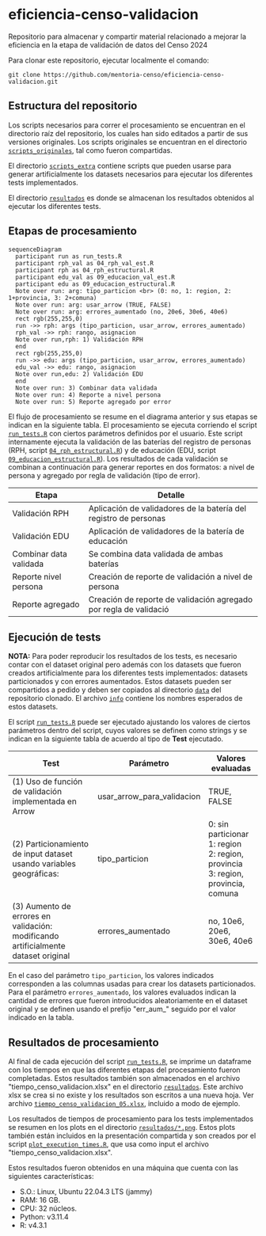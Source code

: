 # eficiencia-censo-validacion

Repositorio para almacenar y compartir material relacionado a mejorar la eficiencia en la etapa de validación de datos del Censo 2024

Para clonar este repositorio, ejecutar localmente el comando:

```
git clone https://github.com/mentoria-censo/eficiencia-censo-validacion.git
```

## Estructura del repositorio

Los scripts necesarios para correr el procesamiento se encuentran en el directorio raíz del repositorio, los cuales han sido editados a partir de sus versiones originales.
Los scripts originales se encuentran en el directorio [`scripts_originales`](scripts_originales), tal como fueron compartidas.

El directorio [`scripts_extra`](scripts_extra) contiene scripts que pueden usarse para generar artificialmente los datasets necesarios para ejecutar los diferentes tests implementados.

El directorio [`resultados`](resultados) es donde se almacenan los resultados obtenidos al ejecutar los diferentes tests.

## Etapas de procesamiento

```mermaid
sequenceDiagram
  participant run as run_tests.R
  participant rph_val as 04_rph_val_est.R  
  participant rph as 04_rph_estructural.R
  participant edu_val as 09_educacion_val_est.R  
  participant edu as 09_educacion_estructural.R
  Note over run: arg: tipo_particion <br> (0: no, 1: region, 2: 1+provincia, 3: 2+comuna) 
  Note over run: arg: usar_arrow (TRUE, FALSE)
  Note over run: arg: errores_aumentado (no, 20e6, 30e6, 40e6)
  rect rgb(255,255,0)
  run ->> rph: args (tipo_particion, usar_arrow, errores_aumentado)
  rph_val ->> rph: rango, asignacion
  Note over run,rph: 1) Validación RPH
  end
  rect rgb(255,255,0)
  run ->> edu: args (tipo_particion, usar_arrow, errores_aumentado)
  edu_val ->> edu: rango, asignacion
  Note over run,edu: 2) Validación EDU  
  end
  Note over run: 3) Combinar data validada
  Note over run: 4) Reporte a nivel persona
  Note over run: 5) Reporte agregado por error      
```

El flujo de procesamiento se resume en el diagrama anterior y sus etapas se indican en la siguiente tabla.
El procesamiento se ejecuta corriendo el script [`run_tests.R`](run_tests.R) con ciertos parámetros definidos por el usuario.
Este script internamente ejecuta la validación de las baterías del registro de personas (RPH, script [`04_rph_estructural.R`](04_rph_estructural.R)) y de educación (EDU, script [`09_educacion_estructural.R`](09_educacion_estructural.R)).
Los resultados de cada validación se combinan a continuación para generar reportes en dos formatos: a nivel de persona y agregado por regla de validación (tipo de error).

| Etapa                   | Detalle                                                           |
|-------------------------|-------------------------------------------------------------------|
| Validación RPH          | Aplicación de validadores de la batería del registro de personas  |
| Validación EDU          | Aplicación de validadores de la batería de educación              |
| Combinar data validada  | Se combina data validada de ambas baterías                        |
| Reporte nivel persona   | Creación de reporte de validación a nivel de persona              |
| Reporte agregado        | Creación de reporte de validación agregado por regla de validació |


## Ejecución de tests

**NOTA:** Para poder reproducir los resultados de los tests, es necesario contar con el dataset original pero además con los datasets que fueron creados artificialmente para los diferentes tests implementados: datasets particionados y con errores aumentados.
Estos datasets pueden ser compartidos a pedido y deben ser copiados al directorio [`data`](data/) del repositorio clonado. El archivo [`info`](data/info) contiene los nombres esperados de estos datasets.

El script [`run_tests.R`](run_tests.R) puede ser ejecutado ajustando los valores de ciertos parámetros dentro del script, cuyos valores se definen como strings y se indican en la siguiente tabla de acuerdo al tipo de **Test** ejecutado. <br>

| Test                                                             | Parámetro | Valores evaluadas             |
|-|-|-|
| (1) Uso de función de validación implementada en Arrow               | usar_arrow_para_validacion | TRUE, FALSE                     |
| (2) Particionamiento de input dataset usando variables geográficas:  | tipo_particion | 0: sin particionar <br> 1: region <br> 2: region, provincia <br> 3: region, provincia, comuna |
| (3) Aumento de errores en validación: <br> modificando artificialmente dataset original | errores_aumentado | no, 10e6, 20e6, 30e6, 40e6 |

En el caso del parámetro `tipo_particion`, los valores indicados corresponden a las columnas usadas para crear los datasets particionados. 
Para el parámetro `errores_aumentado`, los valores evaluados indican la cantidad de errores que fueron introducidos aleatoriamente en el dataset original y se definen usando el prefijo "err_aum_" seguido por el valor indicado en la tabla.

## Resultados de procesamiento

Al final de cada ejecución del script [`run_tests.R`](run_tests.R), se imprime un dataframe con los tiempos en que las diferentes etapas del procesamiento fueron completadas.
Estos resultados también son almacenados en el archivo "tiempo_censo_validacion.xlsx" en el directorio [`resultados`](resultados). Este archivo xlsx se crea si no existe y los resultados son escritos a una nueva hoja. Ver archivo [`tiempo_censo_validacion_05.xlsx`](resultados/tiempo_censo_validacion_05.xlsx), incluido a modo de ejemplo.

Los resultados de tiempos de procesamiento para los tests implementados se resumen en los plots en el directorio [`resultados/*.png`](resultados). Estos plots también están incluidos en la presentación compartida y son creados por el script [`plot_execution_times.R`](scripts_extra/plot_execution_times.R), que usa como input el archivo "tiempo_censo_validacion.xlsx".

Estos resultados fueron obtenidos en una máquina que cuenta con las siguientes características:

- S.O.: Linux, Ubuntu 22.04.3 LTS (jammy)
- RAM: 16 GB.
- CPU: 32 núcleos.
- Python: v3.11.4
- R: v4.3.1
